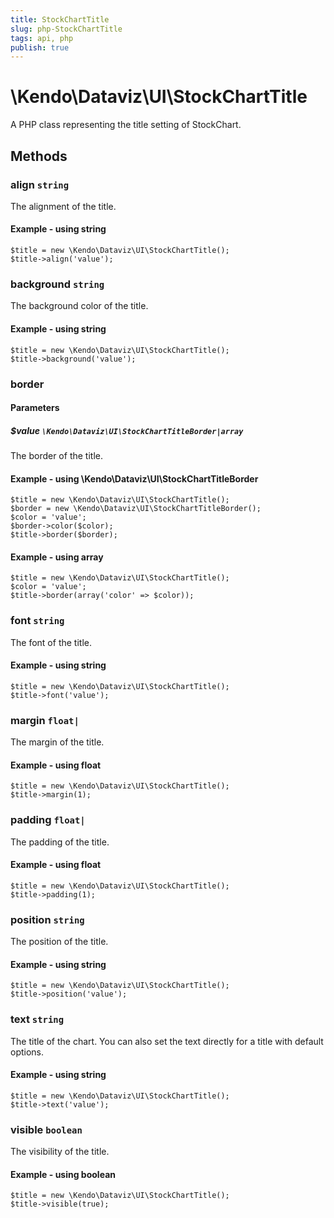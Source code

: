 ```yaml
---
title: StockChartTitle
slug: php-StockChartTitle
tags: api, php
publish: true
---
```


# \Kendo\Dataviz\UI\StockChartTitle

A PHP class representing the title setting of StockChart.


## Methods

### align `string`

The alignment of the title.


#### Example - using string
    $title = new \Kendo\Dataviz\UI\StockChartTitle();
    $title->align('value');

### background `string`

The background color of the title.


#### Example - using string
    $title = new \Kendo\Dataviz\UI\StockChartTitle();
    $title->background('value');

### border

#### Parameters

##### $value `\Kendo\Dataviz\UI\StockChartTitleBorder|array`

The border of the title.


#### Example - using \Kendo\Dataviz\UI\StockChartTitleBorder

    $title = new \Kendo\Dataviz\UI\StockChartTitle();
    $border = new \Kendo\Dataviz\UI\StockChartTitleBorder();
    $color = 'value';
    $border->color($color);
    $title->border($border);

#### Example - using array

    $title = new \Kendo\Dataviz\UI\StockChartTitle();
    $color = 'value';
    $title->border(array('color' => $color));

### font `string`

The font of the title.


#### Example - using string
    $title = new \Kendo\Dataviz\UI\StockChartTitle();
    $title->font('value');

### margin `float|`

The margin of the title.


#### Example - using float
    $title = new \Kendo\Dataviz\UI\StockChartTitle();
    $title->margin(1);

### padding `float|`

The padding of the title.


#### Example - using float
    $title = new \Kendo\Dataviz\UI\StockChartTitle();
    $title->padding(1);

### position `string`

The position of the title.


#### Example - using string
    $title = new \Kendo\Dataviz\UI\StockChartTitle();
    $title->position('value');

### text `string`

The title of the chart. You can also set the text directly for a title with default options.


#### Example - using string
    $title = new \Kendo\Dataviz\UI\StockChartTitle();
    $title->text('value');

### visible `boolean`

The visibility of the title.


#### Example - using boolean
    $title = new \Kendo\Dataviz\UI\StockChartTitle();
    $title->visible(true);


